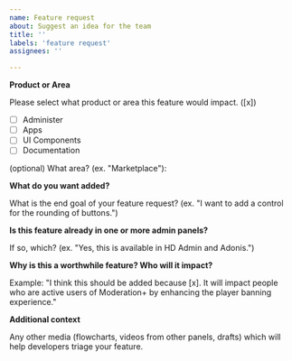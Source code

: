```yaml
---
name: Feature request
about: Suggest an idea for the team
title: ''
labels: 'feature request'
assignees: ''

---
```


<!-- Feature Requests MUST be filed in accordance with our contributing guidelines, found at https://github.com/administer-org/.github/blob/main/CONTRIBUTING.md. We may close irrelevant requests which do not follow the format. -->

**Product or Area**

Please select what product or area this feature would impact. ([x])

- [ ] Administer
- [ ] Apps
- [ ] UI Components
- [ ] Documentation

(optional) What area? (ex. "Marketplace"): 

**What do you want added?**

What is the end goal of your feature request? (ex. "I want to add a control for the rounding of buttons.")

**Is this feature already in one or more admin panels?**

If so, which? (ex. "Yes, this is available in HD Admin and Adonis.")

**Why is this a worthwhile feature? Who will it impact?**

Example: "I think this should be added because [x]. It will impact people who are active users of Moderation+ by enhancing the player banning experience." 

**Additional context**

Any other media (flowcharts, videos from other panels, drafts) which will help developers triage your feature.
